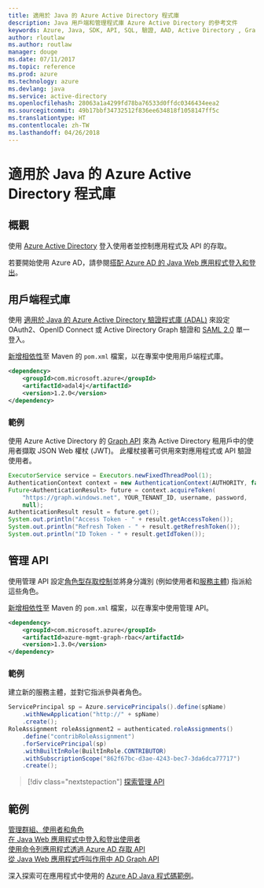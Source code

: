 ```yaml
---
title: 適用於 Java 的 Azure Active Directory 程式庫
description: Java 用戶端和管理程式庫 Azure Active Directory 的參考文件
keywords: Azure, Java, SDK, API, SQL, 驗證, AAD, Active Directory , Graph, OAuth 2.0
author: rloutlaw
ms.author: routlaw
manager: douge
ms.date: 07/11/2017
ms.topic: reference
ms.prod: azure
ms.technology: azure
ms.devlang: java
ms.service: active-directory
ms.openlocfilehash: 28063a1a4299fd78ba76533d0ffdc0346434eea2
ms.sourcegitcommit: 49b17bbf34732512f836ee634818f1058147ff5c
ms.translationtype: HT
ms.contentlocale: zh-TW
ms.lasthandoff: 04/26/2018
---
```

# <a name="azure-active-directory-libraries-for-java"></a>適用於 Java 的 Azure Active Directory 程式庫

## <a name="overview"></a>概觀

使用 [Azure Active Directory](/azure/active-directory/active-directory-whatis) 登入使用者並控制應用程式及 API 的存取。

若要開始使用 Azure AD，請參閱[搭配 Azure AD 的 Java Web 應用程式登入和登出](/azure/active-directory/develop/active-directory-devquickstarts-webapp-java)。

## <a name="client-library"></a>用戶端程式庫

使用 [適用於 Java 的 Azure Active Directory 驗證程式庫 (ADAL)](https://github.com/AzureAD/azure-activedirectory-library-for-java) 來設定 OAuth2、OpenID Connect 或 Active Directory Graph 驗證和 [SAML 2.0](https://docs.microsoft.com/azure/active-directory/develop/active-directory-saml-protocol-reference) 單一登入。

[新增相依性](https://maven.apache.org/guides/getting-started/index.html#How_do_I_use_external_dependencies)至 Maven 的 `pom.xml` 檔案，以在專案中使用用戶端程式庫。

```XML
<dependency>
    <groupId>com.microsoft.azure</groupId>
    <artifactId>adal4j</artifactId>
    <version>1.2.0</version>
</dependency>
```   

### <a name="example"></a>範例

使用 Azure Active Directory 的 [Graph API](https://docs.microsoft.com/azure/active-directory/develop/active-directory-graph-api) 來為 Active Directory 租用戶中的使用者擷取 JSON Web 權杖 (JWT)。 此權杖接著可供用來對應用程式或 API 驗證使用者。

```java
ExecutorService service = Executors.newFixedThreadPool(1);
AuthenticationContext context = new AuthenticationContext(AUTHORITY, false, service);
Future<AuthenticationResult> future = context.acquireToken(
    "https://graph.windows.net", YOUR_TENANT_ID, username, password,
    null);
AuthenticationResult result = future.get();
System.out.println("Access Token - " + result.getAccessToken());
System.out.println("Refresh Token - " + result.getRefreshToken());
System.out.println("ID Token - " + result.getIdToken());
```

## <a name="management-api"></a>管理 API

使用管理 API 設定[角色型存取控制](/azure/active-directory/role-based-access-control-what-is)並將身分識別 (例如使用者和[服務主體](https://docs.microsoft.com/azure/active-directory/develop/active-directory-application-objects)) 指派給這些角色。 

[新增相依性](https://maven.apache.org/guides/getting-started/index.html#How_do_I_use_external_dependencies)至 Maven 的 `pom.xml` 檔案，以在專案中使用管理 API。

```XML
<dependency>
    <groupId>com.microsoft.azure</groupId>
    <artifactId>azure-mgmt-graph-rbac</artifactId>
    <version>1.3.0</version>
</dependency>
```

### <a name="example"></a>範例 

建立新的服務主體，並對它指派參與者角色。

```java
ServicePrincipal sp = Azure.servicePrincipals().define(spName)
    .withNewApplication("http://" + spName)
    .create();
RoleAssignment roleAssignment2 = authenticated.roleAssignments()
    .define("contribRoleAssignment")
    .forServicePrincipal(sp)
    .withBuiltInRole(BuiltInRole.CONTRIBUTOR)
    .withSubscriptionScope("862f67bc-d3ae-4243-bec7-3da6dca77717")
    .create();
```

> [!div class="nextstepaction"]
> [探索管理 API](/java/api/overview/azure/activedirectory/management)


## <a name="samples"></a>範例

[管理群組、使用者和角色](https://github.com/Azure-Samples/aad-java-browse-graph-and-manage-roles)    
[在 Java Web 應用程式中登入和登出使用者](https://github.com/Azure-Samples/active-directory-java-webapp-openidconnect)    
[使用命令列應用程式透過 Azure AD 存取 API](https://github.com/Azure-Samples/active-directory-java-native-headless)   
[從 Java Web 應用程式呼叫作用中 AD Graph API](https://github.com/Azure-Samples/active-directory-java-graphapi-web/)  

深入探索可在應用程式中使用的 [Azure AD Java 程式碼範例](https://azure.microsoft.com/en-us/resources/samples/?term=active+directory&platform=java)。
